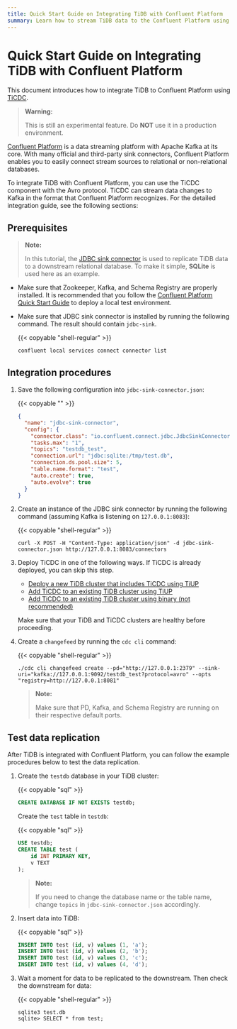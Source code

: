 ```yaml
---
title: Quick Start Guide on Integrating TiDB with Confluent Platform
summary: Learn how to stream TiDB data to the Confluent Platform using TiCDC.
---
```


# Quick Start Guide on Integrating TiDB with Confluent Platform

This document introduces how to integrate TiDB to Confluent Platform using [TiCDC](/ticdc/ticdc-overview.md).

> **Warning:**
>
> This is still an experimental feature. Do **NOT** use it in a production environment.

[Confluent Platform](https://docs.confluent.io/current/platform.html) is a data streaming platform with Apache Kafka at its core. With many official and third-party sink connectors, Confluent Platform enables you to easily connect stream sources to relational or non-relational databases.

To integrate TiDB with Confluent Platform, you can use the TiCDC component with the Avro protocol. TiCDC can stream data changes to Kafka in the format that Confluent Platform recognizes. For the detailed integration guide, see the following sections:

## Prerequisites

> **Note:**
>
> In this tutorial, the [JDBC sink connector](https://docs.confluent.io/current/connect/kafka-connect-jdbc/sink-connector/index.html#load-the-jdbc-sink-connector) is used to replicate TiDB data to a downstream relational database. To make it simple, **SQLite** is used here as an example.

+ Make sure that Zookeeper, Kafka, and Schema Registry are properly installed. It is recommended that you follow the [Confluent Platform Quick Start Guide](https://docs.confluent.io/current/quickstart/ce-quickstart.html#ce-quickstart) to deploy a local test environment.

+ Make sure that JDBC sink connector is installed by running the following command. The result should contain `jdbc-sink`.

    {{< copyable "shell-regular" >}}

    ```shell
    confluent local services connect connector list
    ```

## Integration procedures

1. Save the following configuration into `jdbc-sink-connector.json`:

    {{< copyable "" >}}

    ```json
    {
      "name": "jdbc-sink-connector",
      "config": {
        "connector.class": "io.confluent.connect.jdbc.JdbcSinkConnector",
        "tasks.max": "1",
        "topics": "testdb_test",
        "connection.url": "jdbc:sqlite:/tmp/test.db",
        "connection.ds.pool.size": 5,
        "table.name.format": "test",
        "auto.create": true,
        "auto.evolve": true
      }
    }
    ```

2. Create an instance of the JDBC sink connector by running the following command (assuming Kafka is listening on `127.0.0.1:8083`):

    {{< copyable "shell-regular" >}}

    ```shell
    curl -X POST -H "Content-Type: application/json" -d jdbc-sink-connector.json http://127.0.0.1:8083/connectors
    ```

3. Deploy TiCDC in one of the following ways. If TiCDC is already deployed, you can skip this step.

    - [Deploy a new TiDB cluster that includes TiCDC using TiUP](/ticdc/deploy-ticdc.md#deploy-a-new-tidb-cluster-that-includes-ticdc-using-tiup)
    - [Add TiCDC to an existing TiDB cluster using TiUP](/ticdc/deploy-ticdc.md#add-ticdc-to-an-existing-tidb-cluster-using-tiup)
    - [Add TiCDC to an existing TiDB cluster using binary (not recommended)](/ticdc/deploy-ticdc.md#add-ticdc-to-an-existing-tidb-cluster-using-binary-not-recommended)

    Make sure that your TiDB and TiCDC clusters are healthy before proceeding.

4. Create a `changefeed` by running the `cdc cli` command:

    {{< copyable "shell-regular" >}}

    ```shell
    ./cdc cli changefeed create --pd="http://127.0.0.1:2379" --sink-uri="kafka://127.0.0.1:9092/testdb_test?protocol=avro" --opts "registry=http://127.0.0.1:8081"
    ```

    > **Note:**
    >
    > Make sure that PD, Kafka, and Schema Registry are running on their respective default ports.

## Test data replication

After TiDB is integrated with Confluent Platform, you can follow the example procedures below to test the data replication.

1. Create the `testdb` database in your TiDB cluster:

    {{< copyable "sql" >}}

    ```sql
    CREATE DATABASE IF NOT EXISTS testdb;
    ```

    Create the `test` table in `testdb`:

    {{< copyable "sql" >}}

    ```sql
    USE testdb;
    CREATE TABLE test (
        id INT PRIMARY KEY,
        v TEXT
    );
    ```

    > **Note:**
    >
    > If you need to change the database name or the table name, change `topics` in `jdbc-sink-connector.json` accordingly.

2. Insert data into TiDB:

    {{< copyable "sql" >}}

    ```sql
    INSERT INTO test (id, v) values (1, 'a');
    INSERT INTO test (id, v) values (2, 'b');
    INSERT INTO test (id, v) values (3, 'c');
    INSERT INTO test (id, v) values (4, 'd');
    ```

3. Wait a moment for data to be replicated to the downstream. Then check the downstream for data:

    {{< copyable "shell-regular" >}}

    ```shell
    sqlite3 test.db
    sqlite> SELECT * from test;
    ```
